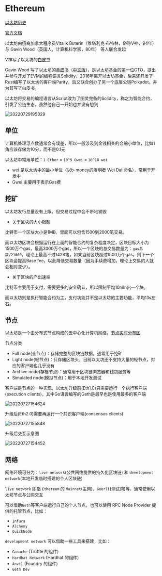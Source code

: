 # Ethereum

[以太坊历史](https://ethereum.org/en/history/)

[官方文档](https://ethereum.org/en/developers/docs/intro-to-ethereum/)

以太坊由俄裔加拿大程序员Vitalik Buterin（维塔利克·布特林，俗称V神，94年）与 Gavin Wood（英国人，计算机科学家，80年） 等人联合发起

V神写了以太坊的[白皮书](https://ethereum.org/zh/whitepaper/)

Gavin Wood 写了以太坊的[黄皮书](https://github.com/ethereum/yellowpaper)（[中文版](https://github.com/yuange1024/ethereum_yellowpaper/blob/master/ethereum_yellow_paper_cn.pdf)），是以太坊基金的第一位CTO，提出并参与开发了EVM的编程语言Solidity，2016年离开以太坊基金，后来还开发了Rust编写了以太坊的客户端Parity，后又联合创办了另一个底层公链Polkadot，并为其写了白皮书。

以太坊将交易的编程语言从Script改为了图灵完备的Solidity，称之为智能合约，引发了公链生态，虽然他自己一开始也并没有想到

![20220729195329](http://image.zuoright.com/20220729195329.png)

## 单位

计算机处理浮点数通常会有误差，所以一般涉及到金钱相关的会缩小单位，比如1角应该存储为10分，而不是0.1元

以太坊中常用单位：`1 Ether` = `10^9 Gwei` = `10^18 wei`

- wei 是以太坊中的最小单位（以b-money的发明者 Wei Dai 命名），常用于开发中
- Gwei 主要用于表示Gas费

## 挖矿

以太坊发行总量没有上限，但交易过程中会不断地销毁

- 关于区块的大小限制

比特币一个区块大小是1MB，里面可以包含1500到2000笔交易。

而以太坊区块会根据运行在上面的智能合约的复杂程度决定，区块目标大小为1500万个gas，最高3000万个gas，所以一个区块的总交易数量为：`gas总数/21000`，理论上最高不过1428笔，如果当前区块超过1500万个gas，则下一个区块会提高Base fee，以此降低交易数量（因为手续费增加，理论上交易的人就会相对变少）。

- 关于区块的产出速率

比特币主要用于支付，需要更多的安全确认，所以限制平均10min出一个块。

而以太坊则是执行智能合约为主，支付功能并不是以太坊的主要功能，平均13s左右。

## 节点

以太坊是一个由分布式节点构成的去中心化计算机网络，[节点实时分布图](https://etherscan.io/nodetracker)

节点分类

- Full node(全节点)：存储完整的区块链数据，通常用于挖矿
- Light node(轻节点)：只存储区块头，目前以太坊还不支持大量的轻节点，对应的客户端也几乎没有
- Archive node(存档节点)：通常用于区块链浏览器和钱包服务等
- Simulated node(模拟节点)：用于本地开发测试

客户端是节点的一种实现，以太坊升级前(Eth1.0)只需要运行一个执行客户端(execution clients)，其中Go语言编写的Geth是最早也是使用最多的客户端

![20220727154624](http://image.zuoright.com/20220727154624.png)

升级后(Eth2.0)需要再运行一个共识客户端(consensus clients)

![20220727155848](http://image.zuoright.com/20220727155848.png)

升级后交互示意图

![20220727154452](http://image.zuoright.com/20220727154452.png)

## 网络

网络环境可分为：`live network`(公共网络提供的持久化区块链) 和 `development network`(本地开发临时搭建的个人区块链)

`live network` 即指 `Ethereum` 的 `Mainnet`(主网)、`Goerli`(测试网)等，通常使用以太坊节点与公网交互

可以借助`Geth`等客户端运行自己的个人节点，也可以使用 RPC Node Provider 提供的托管节点，比如：

- `Infura`
- `Alchemy`
- `QuickNode`

`development network` 可以借助一些工具来搭建，比如：

- `Ganache` (Truffle 的组件)
- `Hardhat Network` (Hardhat 的组件)
- `Anvil` (Foundry 的组件)
- `Geth Dev`
